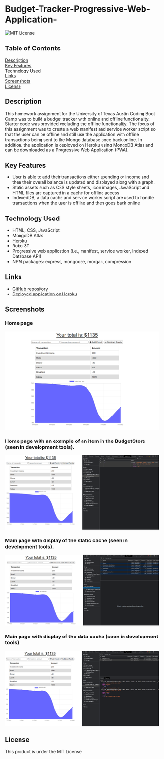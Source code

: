 # Budget-Tracker-Progressive-Web-Application-

![MIT License](https://img.shields.io/badge/license-MIT%20License-blue.svg)

## Table of Contents

[Description](#description) <br/>
[Key Features](#key-features) <br/>
[Technology Used](#technology-used) <br/>
[Links](#links) <br/>
[Screenshots](#screenshots) <br/>
[License](#license) <br/>

## Description

This homework assignment for the University of Texas Austin Coding Boot Camp was to build a budget tracker with online and offline functionality. Starter code was provided excluding the offline functionality. The focus of this assignment was to create a web manifest and service worker script so that the user can be offline and still use the application with offline transactions being sent to the Mongo database once back online. In addition, the application is deployed on Heroku using MongoDB Atlas and can be downloaded as a Progressive Web Application (PWA).

## Key Features

- User is able to add their transactions either spending or income and then their overall balance is updated and displayed along with a graph.
- Static assets such as CSS style sheets, icon images, JavaScript and HTML files are captured in a cache for offline access
- IndexedDB, a data cache and service worker script are used to handle transactions when the user is offline and then goes back online

## Technology Used

- HTML, CSS, JavaScript
- MongoDB Atlas
- Heroku
- Robo 3T
- Progressive web application (i.e., manifest, service worker, Indexed Database API)
- NPM packages: express, mongoose, morgan, compression

## Links

- [GitHub repository](https://github.com/carissamero/Budget-Tracker-Progressive-Web-Application-.git)
- [Deployed application on Heroku](https://fierce-cove-33344.herokuapp.com/)

## Screenshots

### Home page

![Screenshot of budget tracker.](./readme-images/budget-tracker-screenshot-01.png)

### Home page with an example of an item in the BudgetStore (seen in development tools).

![Screenshot of budget tracker with item in BudgetStore.](./readme-images/budget-tracker-screenshot-02.png)

### Main page with display of the static cache (seen in development tools).

![Screenshot of budget tracker with display of static cache.](./readme-images/budget-tracker-screenshot-03.png)

### Main page with display of the data cache (seen in development tools).

![Screenshot of budget tracker with display of data cache.](./readme-images/budget-tracker-screenshot-04.png)

## License

This product is under the MIT License.
